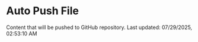 # Auto Push File

Content that will be pushed to GitHub repository.
Last updated: 07/29/2025, 02:53:10 AM